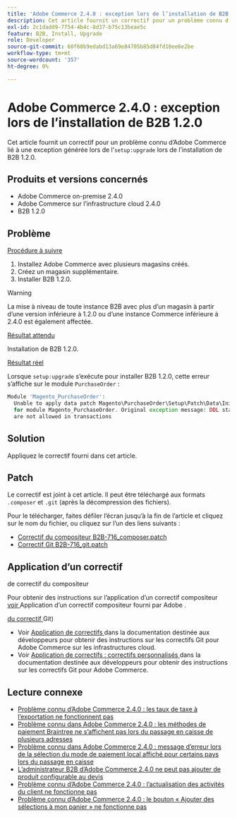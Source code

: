 ```yaml
---
title: 'Adobe Commerce 2.4.0 : exception lors de l’installation de B2B 1.2.0'
description: Cet article fournit un correctif pour un problème connu d’Adobe Commerce lié à une exception générée lors de « setup:upgrade » lors de l’installation de B2B 1.2.0.
exl-id: 2c1dadd9-7754-4b4c-8d37-b75c13beae5c
feature: B2B, Install, Upgrade
role: Developer
source-git-commit: 60f68b9edabd13a69e84705b85d84fd10ee6e2be
workflow-type: tm+mt
source-wordcount: '357'
ht-degree: 0%

---
```


# Adobe Commerce 2.4.0 : exception lors de l’installation de B2B 1.2.0

Cet article fournit un correctif pour un problème connu d’Adobe Commerce lié à une exception générée lors de l’`setup:upgrade` lors de l’installation de B2B 1.2.0.

## Produits et versions concernés

* Adobe Commerce on-premise 2.4.0
* Adobe Commerce sur l’infrastructure cloud 2.4.0
* B2B 1.2.0

## Problème

<u>Procédure à suivre</u>

1. Installez Adobe Commerce avec plusieurs magasins créés.
1. Créez un magasin supplémentaire.
1. Installer B2B 1.2.0.

>[!WARNING]
>
>La mise à niveau de toute instance B2B avec plus d’un magasin à partir d’une version inférieure à 1.2.0 ou d’une instance Commerce inférieure à 2.4.0 est également affectée.

<u>Résultat attendu</u>

Installation de B2B 1.2.0.

<u>Résultat réel</u>

Lorsque `setup:upgrade` s’exécute pour installer B2B 1.2.0, cette erreur s’affiche sur le module `PurchaseOrder` :

```php
Module 'Magento_PurchaseOrder':
  Unable to apply data patch Magento\PurchaseOrder\Setup\Patch\Data\InitPurchaseOrderSalesSequence
  for module Magento_PurchaseOrder. Original exception message: DDL statements
  are not allowed in transactions
```

## Solution

Appliquez le correctif fourni dans cet article.

## Patch

Le correctif est joint à cet article. Il peut être téléchargé aux formats `.composer` et `.git` (après la décompression des fichiers).

Pour le télécharger, faites défiler l’écran jusqu’à la fin de l’article et cliquez sur le nom du fichier, ou cliquez sur l’un des liens suivants :

* [Correctif du compositeur B2B-716\_composer.patch](assets/B2B-716_composer.patch.zip)
* [Correctif Git B2B-716\_git.patch](assets/B2B-716_git.patch.zip)

## Application d’un correctif

<u></u> de correctif du compositeur

Pour obtenir des instructions sur l’application d’un correctif compositeur[ voir ](/help/how-to/general/how-to-apply-a-composer-patch-provided-by-magento.md)Application d’un correctif compositeur fourni par Adobe .

<u> du correctif </u>Git)

* Voir [ Application de correctifs ](https://experienceleague.adobe.com/fr/docs/commerce-cloud-service/user-guide/develop/upgrade/apply-patches) dans la documentation destinée aux développeurs pour obtenir des instructions sur les correctifs Git pour Adobe Commerce sur les infrastructures cloud.
* Voir [ Application de correctifs : correctifs personnalisés ](https://experienceleague.adobe.com/fr/docs/commerce-operations/upgrade-guide/patches/overview#custom-patches) dans la documentation destinée aux développeurs pour obtenir des instructions sur les correctifs Git pour Adobe Commerce.

## Lecture connexe

* [Problème connu d’Adobe Commerce 2.4.0 : les taux de taxe à l’exportation ne fonctionnent pas](/help/troubleshooting/miscellaneous/magento-2-4-0-known-issue-export-tax-rates-does-not-work.md)
* [Problème connu dans Adobe Commerce 2.4.0 : les méthodes de paiement Braintree ne s’affichent pas lors du passage en caisse de plusieurs adresses](/help/troubleshooting/payments/magento-2-4-0-braintree-not-in-multiple-addresses-checkout.md)
* [Problème connu dans Adobe Commerce 2.4.0 : message d’erreur lors de la sélection du mode de paiement local affiché pour certains pays lors du passage en caisse](/help/troubleshooting/payments/magento-2-4-0-checkout-error-selecting-local-payments.md)
* [L’administrateur B2B d’Adobe Commerce 2.4.0 ne peut pas ajouter de produit configurable au devis](/help/troubleshooting/miscellaneous/magento-2-4-0-b2b-admin-can-t-add-configurable-product-to-quote.md)
* [Problème connu d’Adobe Commerce 2.4.0 : l’actualisation des activités du client ne fonctionne pas](/help/troubleshooting/miscellaneous/magento-2-4-0-refresh-on-customer-activities-does-not-work.md)
* [Problème connu d’Adobe Commerce 2.4.0 : le bouton « Ajouter des sélections à mon panier » ne fonctionne pas](/help/troubleshooting/miscellaneous/magento-2-4-0-add-selections-to-my-cart-does-not-work.md)
